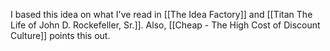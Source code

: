 I based this idea on what I've read in [[The Idea Factory]] and [[Titan The Life of John D. Rockefeller, Sr.]]. Also, [[Cheap - The High Cost of Discount Culture]] points this out. 